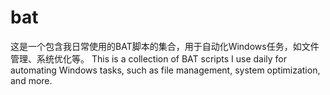 # bat
 这是一个包含我日常使用的BAT脚本的集合，用于自动化Windows任务，如文件管理、系统优化等。  This is a collection of BAT scripts I use daily for automating Windows tasks, such as file management, system optimization, and more.
